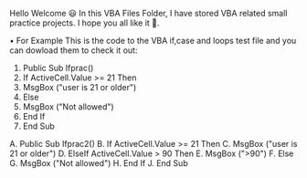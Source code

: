 Hello Welcome 😃
In this VBA Files Folder, I have stored VBA related small practice projects.
I hope you all like it 🙌.

•	For Example This is the code to the VBA if,case and loops test file and you can dowload them to check it out:

1.	Public Sub Ifprac()
2.	If ActiveCell.Value >= 21 Then
3.	MsgBox ("user is 21 or older")
4.	Else
5.	MsgBox ("Not allowed")
6.	End If  
7.	End Sub

A.	Public Sub Ifprac2()
B.	If ActiveCell.Value >= 21 Then
C.	MsgBox ("user is 21 or older")
D.	ElseIf ActiveCell.Value > 90 Then
E.	MsgBox (">90")
F.	Else
G.	MsgBox ("Not allowed")
H.	End If
J.	End Sub
